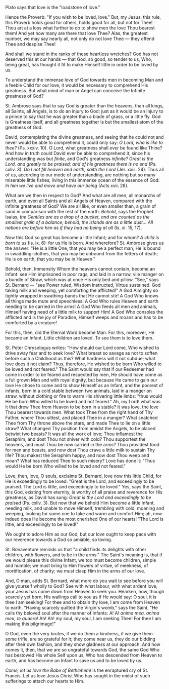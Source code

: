 
Plato says that love is the \"loadstone of love.\"

Hence the Proverb: \"If you wish to be loved, love.\" But, my Jesus, this rule, this Proverb holds good for others, holds good for all, but not for Thee! Thou art at a loss what further to do to show men the love Thou bearest them! And yet how many are there that love Thee? Alas, the greatest number, we may say nearly all, not only do not love Thee — they offend Thee and despise Thee!

And shall we stand in the ranks of these heartless wretches? God has not deserved this at our hands — that God, so good, so tender to us, Who, being great, has thought it fit to make Himself little in order to be loved by us.

To understand the immense love of God towards men in becoming Man and a feeble Child for our love, it would be necessary to comprehend His greatness. But what mind of man or Angel can conceive the Infinite greatness of God?

St. Ambrose says that to say God is greater than the heavens, than all kings, all Saints, all Angels, is to do an injury to God; just as it would be an injury to a prince to say that he was greater than a blade of grass, or a little fly. God is Greatness itself, and all greatness together is but the smallest atom of the greatness of God.

David, contemplating the divine greatness, and seeing that he could not and never would be able to comprehend it, could only say: *O Lord, who is like to thee?* (Ps. xxxiv. 10). O Lord, what greatness shall ever be found like Thine? And how in truth could David ever be able to comprehend it, since his understanding was but *finite*, and God\'s greatness *infinite? Great is the Lord, and greatly to be praised; and of his greatness there is no end* (Ps. cxliv. 3). *Do I not fill heaven and earth, saith the Lord* (Jer. xxiii. 24). Thus all of us, according to our mode of understanding, are nothing but so many miserable little fishes, living in this immense ocean of the essence of God: *In him we live and move and have our being* (Acts xvii. 28).

What are we then in respect to God? And what are all men, all monarchs of earth, and even all Saints and all Angels of Heaven, compared with the infinite greatness of God? We are all like, or even smaller than, a grain of sand in comparison with the rest of the earth: *Behold*, says the Prophet Isaias, *the Gentiles are as a drop of a bucket, and are counted as the smallest grain of a balance; behold, the islands are as a little dust... All nations are before him as if they had no being at all* (Is. xl. 15, 17).

Now this God so great has become a little Infant; and for whom? *A child is born to us* (Is. ix. 6): for us He is born. And wherefore? St. Ambrose gives us the answer: \"He is a little One, that you may be a perfect man; He is bound in swaddling-clothes, that you may be unbound from the fetters of death; He is on earth, that you may be in Heaven.\"

Behold, then, Immensity Whom the heavens cannot contain, become an Infant: see Him imprisoned in poor rags, and laid in a narrow, vile manger on a bundle of Straw, which was at once His only bed and pillow. \"See,\" says St. Bernard — \"see Power ruled, Wisdom instructed, Virtue sustained. God taking milk and weeping, yet comforting the afflicted!\" A God Almighty so tightly wrapped in swathing-bands that He cannot stir! A God Who knows all things made mute and speechless! A God Who rules Heaven and earth needing to be carried in the arms! A God Who feeds all men and animals, Himself having need of a little milk to support Him! A God Who consoles the afflicted and is the joy of Paradise, Himself weeps and moans and has to be comforted by a creature!

For this, then, did the Eternal Word become Man. For this, moreover, He became an Infant. Little children are loved. To see them is to love them.

St. Peter Chrysologus writes: \"How should our Lord come, Who wished to drive away fear and to seek love? What breast so savage as not to soften before such a Childhood as this? What hardness will it not subdue; what love does it not claim? Thus, therefore, He wished to be born Who willed to be loved and not feared.\" The Saint would say that if our Redeemer had come in order to be feared and respected by men, He should have come as a full grown Man and with royal dignity, but because He came to gain our love He chose to come and to show Himself as an Infant, and the poorest of infants, born in a cold stable between two animals, laid in a manger on straw, without clothing or fire to warm His shivering little limbs: \"thus would He be born Who willed to be loved and not feared.\" Ah, my Lord! what was it that drew Thee from Heaven to be born in a stable? It was love, the love Thou bearest towards men. What took Thee from the right hand of Thy Father, where Thou sittest, and placed Thee in a manger? What snatched Thee from Thy throne above the stars, and made Thee to lie on a little straw? What changed Thy position from amidst the Angels, to be placed betwixt two beasts? It was all the work of love; Thou inflamest the Seraphim, and dost Thou not shiver with cold? Thou supportest the heavens, and must Thou be now carried in the arms? Thou providest food for men and beasts, and now dost Thou crave a little milk to sustain Thy life? Thou makest the Seraphim happy, and now dost Thou weep and moan? What has reduced Thee to such misery? Love has done it: \"Thus would He be born Who willed to be loved and not feared.\"

Love, then, love, O souls, exclaims St. Bernard, love now this little Child, for He is exceedingly to be loved. \"Great is the Lord, and exceedingly to be praised. The Lord is little, and exceedingly to be loved.\" Yes, says the Saint, this God, existing from eternity, is worthy of all praise and reverence for His greatness, as David has sung: *Great is the Lord and exceedingly to be praised* (Ps. cxliv. 3). But now that we behold Him become a little Infant, needing milk, and unable to move Himself, trembling with cold, moaning and weeping, looking for some one to take and warm and comfort Him; ah, now indeed does He become the most cherished One of our hearts! \"The Lord is little, and exceedingly to be loved!\"

We ought to adore Him as our God, but our love ought to keep pace with our reverence towards a God so amiable, so loving.

St. Bonaventure reminds us that \"a child finds its delights with other children, with flowers, and to be in the arms.\" The Saint\'s meaning is, that if we would please this divine Infant, we too must become children, simple and humble; we must bring to Him flowers of virtue, of meekness, of mortification, of charity; we must clasp Him in the arms of our love.

And, O man, adds St. Bernard, what more do you wait to see before you will give yourself wholly to God? See with what labour, with what ardent love, your Jesus has come down from Heaven to seek you. Hearken, how, though scarcely yet born, His wailings call to you as if He would say: O soul, it is thee I am seeking! For thee and to obtain thy love, I am come from Heaven to earth. \"Having scarcely quitted the Virgin\'s womb,\" says the Saint, \"He calls thy beloved soul after the manner of infants: A! A! *anima mea, anima mea, te quaero!* Ah! Ah! my soul, my soul, I am seeking Thee! For thee I am making this pilgrimage!\"

O God, even the very brutes, if we do them a kindness, if we give them some trifle, are so grateful for it; they come near us, they do our bidding after their own fashion, and they show gladness at our approach. And how comes it, then, that we are so ungrateful towards God, the same God Who has bestowed His whole Self upon us, Who has descended from Heaven to earth, and has become an Infant to save us and to be loved by us.

*Come, let us love the Babe of Bethlehem!* is the enraptured cry of St. Francis. Let us love Jesus Christ Who has sought in the midst of such sufferings to attach our hearts to Him.


